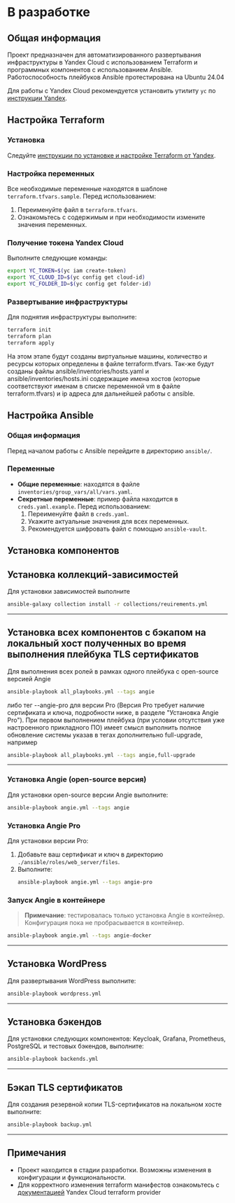 
# В разработке

## Общая информация
Проект предназначен для автоматизированного развертывания инфраструктуры в Yandex Cloud с использованием Terraform и программных компонентов c использованием Ansible. Работоспособность плейбуков Ansible протестирована на Ubuntu 24.04

Для работы с Yandex Cloud рекомендуется установить утилиту `yc` по [инструкции Yandex](https://yandex.cloud/ru/docs/cli/operations/install-cli).


## Настройка Terraform

### Установка
Следуйте [инструкции по установке и настройке Terraform от Yandex](https://yandex.cloud/ru/docs/tutorials/infrastructure-management/terraform-quickstart).

### Настройка переменных
Все необходимые переменные находятся в шаблоне `terraform.tfvars.sample`. Перед использованием:
1. Переименуйте файл в `terraform.tfvars`.
2. Ознакомьтесь с содержимым и при необходимости измените значения переменных.

### Получение токена Yandex Cloud
Выполните следующие команды:
```bash
export YC_TOKEN=$(yc iam create-token)
export YC_CLOUD_ID=$(yc config get cloud-id)
export YC_FOLDER_ID=$(yc config get folder-id)
```

### Развертывание инфраструктуры
Для поднятия инфраструктуры выполните:
```bash
terraform init
terraform plan
terraform apply
```
На этом этапе будут созданы виртуальные машины, количество и ресурсы которых определены в файле terraform.tfvars. Так-же будут созданы файлы ansible/inventories/hosts.yaml и 
ansible/inventories/hosts.ini содержащие имена хостов (которые соответствуют именам в списке переменной vm в файле terraform.tfvars) и ip адреса для дальнейшей работы с ansible.


## Настройка Ansible

### Общая информация
Перед началом работы с Ansible перейдите в директорию `ansible/`. 

### Переменные
- **Общие переменные**: находятся в файле `inventories/group_vars/all/vars.yaml`.
- **Секретные переменные**: пример файла находится в `creds.yaml.example`. Перед использованием:
  1. Переименуйте файл в `creds.yaml`.
  2. Укажите актуальные значения для всех переменных.
  3. Рекомендуется шифровать файл с помощью `ansible-vault`.



## Установка компонентов

## Установка коллекций-зависимостей
Для установки зависимостей выполните
```bash
ansible-galaxy collection install -r collections/reuirements.yml
```

---

## Установка всех компонентов с бэкапом на локальный хост полученных во время выполнения плейбука TLS сертификатов
Для выполнения всех ролей в рамках одного плейбука c open-source версией Angie
```bash
ansible-playbook all_playbooks.yml --tags angie
```

либо тег --angie-pro для версии Pro (Версия Pro требует наличие сертификата и ключа, подробности ниже, в разделе "Установка Angie Pro"). При первом выполнением плейбука (при условии отсутствия уже настроенного прикладного ПО) имеет смысл выполнить полное обновление системы указав в тегах дополнительно full-upgrade, например

```bash
ansible-playbook all_playbooks.yml --tags angie,full-upgrade
```

---

### Установка Angie (open-source версия)
Для установки open-source версии Angie выполните:
```bash
ansible-playbook angie.yml --tags angie
```

### Установка Angie Pro
Для установки версии Pro:
1. Добавьте ваш сертификат и ключ в директорию `./ansible/roles/web_server/files`.
2. Выполните:
   ```bash
   ansible-playbook angie.yml --tags angie-pro
   ```

### Запуск Angie в контейнере
> **Примечание**: тестировалась только установка Angie в контейнер. Конфигурация пока не пробрасывается в контейнер.

```bash
ansible-playbook angie.yml --tags angie-docker
```

---

## Установка WordPress
Для развертывания WordPress выполните:
```bash
ansible-playbook wordpress.yml
```

---

## Установка бэкендов
Для установки следующих компонентов: Keycloak, Grafana, Prometheus, PostgreSQL и тестовых бэкендов, выполните:
```bash
ansible-playbook backends.yml
```

---

## Бэкап TLS сертификатов
Для создания резервной копии TLS-сертификатов на локальном хосте выполните:
```bash
ansible-playbook backup.yml
```

---

## Примечания
- Проект находится в стадии разработки. Возможны изменения в конфигурации и функциональности.
- Для корректного изменения terraform манифестов ознакомьтесь с [документацией](https://yandex.cloud/ru/docs/compute/concepts/performance-levels) Yandex Cloud terraform provider

